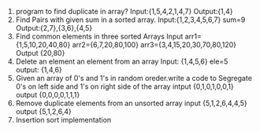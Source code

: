 1. program to find duplicate in array?
Input:{1,5,4,2,1,4,7}
Output:{1,4}
2. Find Pairs with given sum in a sorted array.
Input:{1,2,3,4,5,6,7} sum=9
Output:{2,7},{3,6},{4,5}
3. Find common elements in three sorted Arrays
Input
arr1={1,5,10,20,40,80}
arr2={6,7,20,80,100}
arr3={3,4,15,20,30,70,80,120}
Output
{20,80}
4. Delete an element an element from an array 
Input: {1,4,5,6} ele=5
output: {1,4,6}
5. Given an array of 0's and 1's in random oreder.write a code to Segregate 0's on left side and 1's on right side of the array
intput {0,1,0,1,0,0,1}
output {0,0,0,0,1,1,1}
6. Remove duplicate elements from an unsorted array
input {5,1,2,6,4,4,5}
output {5,1,2,6,4}
7. Insertion sort implementation 
